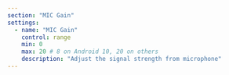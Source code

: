 ```yaml
---
section: "MIC Gain"
settings:
  - name: "MIC Gain"
    control: range
    min: 0
    max: 20 # 8 on Android 10, 20 on others
    description: "Adjust the signal strength from microphone"
---
```

